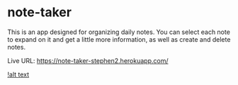 # note-taker

This is an app designed for organizing daily notes.  You can select each note to expand on it and get a little more information, as well as create and delete notes.

Live URL:
https://note-taker-stephen2.herokuapp.com/

[!alt text](/note-taker%20ss.png "screenshot")